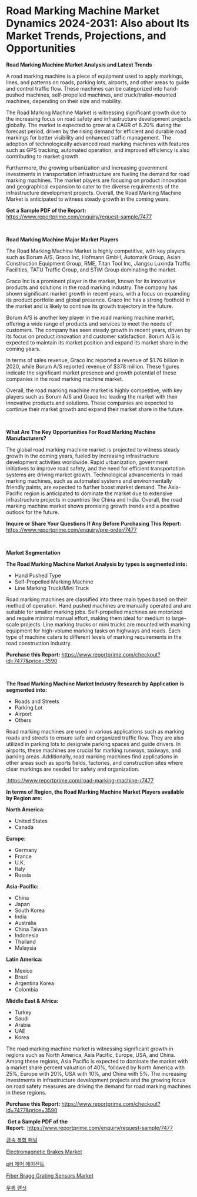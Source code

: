 <p><h1>Road Marking Machine Market Dynamics 2024-2031: Also about Its Market Trends, Projections, and Opportunities</h1></p><p><strong>Road Marking Machine Market Analysis and Latest Trends</strong></p>
<p><p>A road marking machine is a piece of equipment used to apply markings, lines, and patterns on roads, parking lots, airports, and other areas to guide and control traffic flow. These machines can be categorized into hand-pushed machines, self-propelled machines, and truck/trailer-mounted machines, depending on their size and mobility.</p><p>The Road Marking Machine Market is witnessing significant growth due to the increasing focus on road safety and infrastructure development projects globally. The market is expected to grow at a CAGR of 6.20% during the forecast period, driven by the rising demand for efficient and durable road markings for better visibility and enhanced traffic management. The adoption of technologically advanced road marking machines with features such as GPS tracking, automated operation, and improved efficiency is also contributing to market growth.</p><p>Furthermore, the growing urbanization and increasing government investments in transportation infrastructure are fueling the demand for road marking machines. The market players are focusing on product innovation and geographical expansion to cater to the diverse requirements of the infrastructure development projects. Overall, the Road Marking Machine Market is anticipated to witness steady growth in the coming years.</p></p>
<p><strong>Get a Sample PDF of the Report:&nbsp;</strong> <a href="https://www.reportprime.com/enquiry/request-sample/7477">https://www.reportprime.com/enquiry/request-sample/7477</a></p>
<p>&nbsp;</p>
<p><strong>Road Marking Machine Major Market Players</strong></p>
<p><p>The Road Marking Machine Market is highly competitive, with key players such as Borum A/S, Graco Inc, Hofmann GmbH, Automark Group, Asian Construction Equipment Group, RME, Titan Tool Inc, Jiangsu Luxinda Traffic Facilities, TATU Traffic Group, and STiM Group dominating the market. </p><p>Graco Inc is a prominent player in the market, known for its innovative products and solutions in the road marking industry. The company has shown significant market growth in recent years, with a focus on expanding its product portfolio and global presence. Graco Inc has a strong foothold in the market and is likely to continue its growth trajectory in the future.</p><p>Borum A/S is another key player in the road marking machine market, offering a wide range of products and services to meet the needs of customers. The company has seen steady growth in recent years, driven by its focus on product innovation and customer satisfaction. Borum A/S is expected to maintain its market position and expand its market share in the coming years.</p><p>In terms of sales revenue, Graco Inc reported a revenue of $1.76 billion in 2020, while Borum A/S reported revenue of $378 million. These figures indicate the significant market presence and growth potential of these companies in the road marking machine market.</p><p>Overall, the road marking machine market is highly competitive, with key players such as Borum A/S and Graco Inc leading the market with their innovative products and solutions. These companies are expected to continue their market growth and expand their market share in the future.</p></p>
<p>&nbsp;</p>
<p><strong>What Are The Key Opportunities For Road Marking Machine Manufacturers?</strong></p>
<p><p>The global road marking machine market is projected to witness steady growth in the coming years, fueled by increasing infrastructure development activities worldwide. Rapid urbanization, government initiatives to improve road safety, and the need for efficient transportation systems are driving market growth. Technological advancements in road marking machines, such as automated systems and environmentally friendly paints, are expected to further boost market demand. The Asia-Pacific region is anticipated to dominate the market due to extensive infrastructure projects in countries like China and India. Overall, the road marking machine market shows promising growth trends and a positive outlook for the future.</p></p>
<p><strong>Inquire or Share Your Questions If Any Before Purchasing This Report:</strong> <a href="https://www.reportprime.com/enquiry/pre-order/7477">https://www.reportprime.com/enquiry/pre-order/7477</a></p>
<p>&nbsp;</p>
<p><strong>Market Segmentation</strong></p>
<p><strong>The Road Marking Machine Market Analysis by types is segmented into:</strong></p>
<p><ul><li>Hand Pushed Type</li><li>Self-Propelled Marking Machine</li><li>Line Marking Truck/Mini Truck</li></ul></p>
<p><p>Road marking machines are classified into three main types based on their method of operation. Hand pushed machines are manually operated and are suitable for smaller marking jobs. Self-propelled machines are motorized and require minimal manual effort, making them ideal for medium to large-scale projects. Line marking trucks or mini trucks are mounted with marking equipment for high-volume marking tasks on highways and roads. Each type of machine caters to different levels of marking requirements in the road construction industry.</p></p>
<p><strong>Purchase this Report:&nbsp;</strong><a href="https://www.reportprime.com/checkout?id=7477&price=3590">https://www.reportprime.com/checkout?id=7477&price=3590</a></p>
<p>&nbsp;</p>
<p><strong>The Road Marking Machine Market Industry Research by Application is segmented into:</strong></p>
<p><ul><li>Roads and Streets</li><li>Parking Lot</li><li>Airport</li><li>Others</li></ul></p>
<p><p>Road marking machines are used in various applications such as marking roads and streets to ensure safe and organized traffic flow. They are also utilized in parking lots to designate parking spaces and guide drivers. In airports, these machines are crucial for marking runways, taxiways, and parking areas. Additionally, road marking machines find applications in other areas such as sports fields, factories, and construction sites where clear markings are needed for safety and organization.</p></p>
<p><a href="https://www.reportprime.com/road-marking-machine-r7477">&nbsp;https://www.reportprime.com/road-marking-machine-r7477</a></p>
<p><strong>In terms of Region, the Road Marking Machine Market Players available by Region are:</strong></p>
<p>
    <p> <strong> North America: </strong>
        <ul>
            <li>United States</li>
            <li>Canada</li>
        </ul>
        </p> 
    <p> <strong> Europe: </strong>
        <ul>
            <li>Germany</li>
            <li>France</li>
            <li>U.K.</li>
            <li>Italy</li>
            <li>Russia</li>
        </ul>
        </p> 
    <p> <strong> Asia-Pacific: </strong>
        <ul>
            <li>China</li>
            <li>Japan</li>
            <li>South Korea</li>
            <li>India</li>
            <li>Australia</li>
            <li>China Taiwan</li>
            <li>Indonesia</li>
            <li>Thailand</li>
            <li>Malaysia</li>
        </ul>
        </p> 
    <p> <strong> Latin America: </strong>
        <ul>
            <li>Mexico</li>
            <li>Brazil</li>
            <li>Argentina Korea</li>
            <li>Colombia</li>
        </ul>
        </p> 
    <p> <strong> Middle East & Africa: </strong>
        <ul>
            <li>Turkey</li>
            <li>Saudi</li>
            <li>Arabia</li>
            <li>UAE</li>
            <li>Korea</li>
        </ul>
    </p>
    </p>
<p><p>The road marking machine market is witnessing significant growth in regions such as North America, Asia Pacific, Europe, USA, and China. Among these regions, Asia Pacific is expected to dominate the market with a market share percent valuation of 40%, followed by North America with 25%, Europe with 20%, USA with 10%, and China with 5%. The increasing investments in infrastructure development projects and the growing focus on road safety measures are driving the demand for road marking machines in these regions.</p></p>
<p><strong>Purchase this Report: </strong><a href="https://www.reportprime.com/checkout?id=7477&price=3590">https://www.reportprime.com/checkout?id=7477&price=3590</a></p>
<p>&nbsp;<strong>Get a Sample PDF of the Report:&nbsp;&nbsp;</strong><a href="https://www.reportprime.com/enquiry/request-sample/7477">https://www.reportprime.com/enquiry/request-sample/7477</a></p>
<p><strong></strong></p>
<p><p><a href="https://medium.com/@gustavorn8776/%EA%B8%88%EC%86%8D-%EB%B3%B5%ED%95%A9-%ED%8C%A8%EB%84%90-%EC%8B%9C%EC%9E%A5-%EA%B7%9C%EB%AA%A8%EB%8A%94-%EC%A0%84-%EC%84%B8%EA%B3%84-%EC%82%B0%EC%97%85%EC%97%90%EC%84%9C-%EC%B5%9C%EC%A0%81%EC%9D%98-%EB%A7%88%EC%BC%80%ED%8C%85-%EC%B1%84%EB%84%90%EC%9D%84-%EB%B3%B4%EC%97%AC%EC%A4%8D%EB%8B%88%EB%8B%A4-e930ea97d0c5">금속 복합 패널</a></p><p><a href="https://github.com/beatblasta/Market-Research-Report-List-2/blob/main/electromagnetic-brakes-market.md">Electromagnetic Brakes Market</a></p><p><a href="https://github.com/darrellockm3ytan895656/Market-Research-Report-List-1/blob/main/510538924400.md">pH 제어 에이전트</a></p><p><a href="https://github.com/shotows/Market-Research-Report-List-2/blob/main/fiber-bragg-grating-sensors-market.md">Fiber Bragg Grating Sensors Market</a></p><p><a href="https://github.com/Penelolack456456/Market-Research-Report-List-1/blob/main/446205424384.md">무통 랜싯</a></p></p>